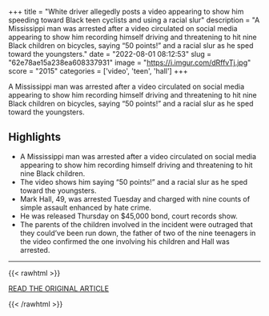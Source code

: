 +++
title = "White driver allegedly posts a video appearing to show him speeding toward Black teen cyclists and using a racial slur"
description = "A Mississippi man was arrested after a video circulated on social media appearing to show him recording himself driving and threatening to hit nine Black children on bicycles, saying “50 points!” and a racial slur as he sped toward the youngsters."
date = "2022-08-01 08:12:53"
slug = "62e78ae15a238ea608337931"
image = "https://i.imgur.com/dRffvTj.jpg"
score = "2015"
categories = ['video', 'teen', 'hall']
+++

A Mississippi man was arrested after a video circulated on social media appearing to show him recording himself driving and threatening to hit nine Black children on bicycles, saying “50 points!” and a racial slur as he sped toward the youngsters.

## Highlights

- A Mississippi man was arrested after a video circulated on social media appearing to show him recording himself driving and threatening to hit nine Black children.
- The video shows him saying “50 points!” and a racial slur as he sped toward the youngsters.
- Mark Hall, 49, was arrested Tuesday and charged with nine counts of simple assault enhanced by hate crime.
- He was released Thursday on $45,000 bond, court records show.
- The parents of the children involved in the incident were outraged that they could’ve been run down, the father of two of the nine teenagers in the video confirmed the one involving his children and Hall was arrested.

---

{{< rawhtml >}}
  <p class="article-category">
    <a target="_blank" href="https://www.nbcnews.com/news/us-news/white-driver-allegedly-posts-video-appearing-show-speeding-black-teen-rcna40423">READ THE ORIGINAL ARTICLE</a>
  </p>
{{< /rawhtml >}}
